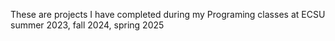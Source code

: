 These are projects I have completed during my Programing classes at ECSU
summer 2023, fall 2024, spring 2025
